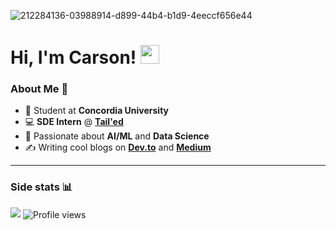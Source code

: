 ![212284136-03988914-d899-44b4-b1d9-4eeccf656e44](https://github.com/carsonSgit/carsonSgit/assets/92652800/6cdcbdc9-78e7-4e1a-ab11-e9fe3cb9e622)
<!-- Replace repo=____ & github.com/carsonSgit/_____ [![ReadMe Card](https://github-readme-stats.vercel.app/api/pin/?username=carsonSgit&repo=CropCare)](https://github.com/carsonSgit/CropCare) -->

<h1>Hi, I'm Carson! <img src="https://media.giphy.com/media/hvRJCLFzcasrR4ia7z/giphy.gif" width="30px"></h1>

### About Me 🌟
- 🏫 Student at **Concordia University**
- 💻 **SDE Intern** @ [**Tail'ed**](https://www.tailed.ca/en)
- 🤖 Passionate about **AI/ML** and **Data Science**
- ✍️ Writing cool blogs on **[Dev.to](https://dev.to/carsonsgit)** and **[Medium](https://medium.com/@carsonspriggs6)**

---

### Side stats 📊

<img src="https://github-readme-stats.vercel.app/api/top-langs/?username=carsonSgit&hide=css,mermaid,html,Jupyter%20Notebook,SCSS&hide_progress=true&custom_title=Public%20Code%20Written&langs_count=8&theme=tokyonight" />

<img src="https://komarev.com/ghpvc/?username=carsonSgit&&style=for-the-badge" alt="Profile views" align="center" />

<!--
<img src="https://github-readme-stats.vercel.app/api/top-langs/?username=carsonSgit&hide=css,mermaid,html,Jupyter%20Notebook&hide_progress=true&custom_title=Public%20Code%20Written&langs_count=8" />
<img src="https://streak-stats.demolab.com?user=carsonSgit&theme=transparent&hide_border=true&border_radius=30" /> 
<img height="240em" src="https://github-readme-stats.vercel.app/api?username=carsonSgit&show_icons=true&locale=en&theme=tokyonight" alt="carsonSgit" />
-->
  


